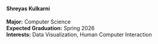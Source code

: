 #### Shreyas Kulkarni
**Major:** Computer Science<br>
**Expected Graduation:** Spring 2026<br>
**Interests:** Data Visualization, Human Computer Interaction<br>